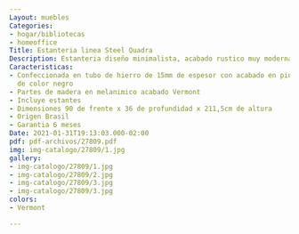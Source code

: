 ```yaml
---
Layout: muebles
Categories:
- hogar/bibliotecas
- homeoffice
Title: Estanteria linea Steel Quadra
Description: Estanteria diseño minimalista, acabado rustico muy moderna
Caracteristicas:
- Confeccionada en tubo de hierro de 15mm de espesor con acabado en pintura epoxi
  de color negro
- Partes de madera en melanimico acabado Vermont
- Incluye estantes
- Dimensiones 90 de frente x 36 de profundidad x 211,5cm de altura
- Origen Brasil
- Garantia 6 meses
Date: 2021-01-31T19:13:03.000-02:00
pdf: pdf-archivos/27809.pdf
img: img-catalogo/27809/1.jpg
gallery:
- img-catalogo/27809/1.jpg
- img-catalogo/27809/2.jpg
- img-catalogo/27809/3.jpg
- img-catalogo/27809/3.jpg
colors:
- Vermont

---
```


